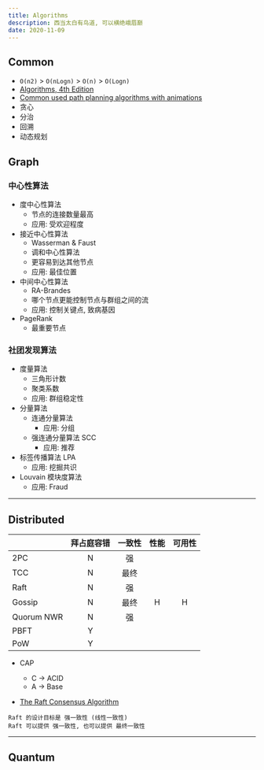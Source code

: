 ```yaml
---
title: Algorithms
description: 西当太白有鸟道, 可以横绝峨眉巅
date: 2020-11-09
---
```


## Common

* `O(n2)` > `O(nLogn)` > `O(n)` > `O(Logn)`
* [Algorithms, 4th Edition](https://algs4.cs.princeton.edu)
* [Common used path planning algorithms with animations](https://github.com/zhm-real/PathPlanning)
* 贪心
* 分治
* 回溯
* 动态规划

## Graph

### 中心性算法

* 度中心性算法
  - 节点的连接数量最高
  - 应用: 受欢迎程度
* 接近中心性算法
  - Wasserman & Faust
  - 调和中心性算法
  - 更容易到达其他节点
  - 应用: 最佳位置
* 中间中心性算法
  - RA-Brandes
  - 哪个节点更能控制节点与群组之间的流
  - 应用: 控制关键点, 致病基因
* PageRank
  - 最重要节点

### 社团发现算法

* 度量算法
  - 三角形计数
  - 聚类系数
  - 应用: 群组稳定性
* 分量算法
  - 连通分量算法
    * 应用: 分组
  - 强连通分量算法 SCC
    * 应用: 推荐
* 标签传播算法 LPA
  - 应用: 挖掘共识
* Louvain 模块度算法
  - 应用: Fraud

------------------

## Distributed

|            | 拜占庭容错 | 一致性 |  性能  | 可用性 |
| ---------- |:--------:|:-----:|:------:|:-----:|
|     2PC    |    N     |  强   |        |       |
|     TCC    |    N     |  最终 |        |       |
|     Raft   |    N     |  强   |        |       |
|    Gossip  |    N     |  最终 |    H   |   H   |
| Quorum NWR |    N     |  强   |        |       |
|     PBFT   |    Y     |       |        |       |
|     PoW    |    Y     |       |        |       |

* CAP
  - C -> ACID
  - A -> Base

* [The Raft Consensus Algorithm](https://raft.github.io)

```
Raft 的设计目标是 强一致性 (线性一致性)
Raft 可以提供 强一致性, 也可以提供 最终一致性
```

------------------

## Quantum
